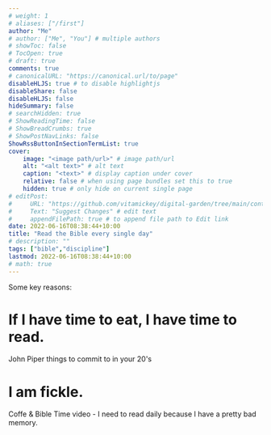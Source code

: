 ```yaml
---
# weight: 1
# aliases: ["/first"]
author: "Me"
# author: ["Me", "You"] # multiple authors
# showToc: false
# TocOpen: true
# draft: true
comments: true
# canonicalURL: "https://canonical.url/to/page"
disableHLJS: true # to disable highlightjs
disableShare: false
disableHLJS: false
hideSummary: false
# searchHidden: true
# ShowReadingTime: false
# ShowBreadCrumbs: true
# ShowPostNavLinks: false
ShowRssButtonInSectionTermList: true
cover:
    image: "<image path/url>" # image path/url
    alt: "<alt text>" # alt text
    caption: "<text>" # display caption under cover
    relative: false # when using page bundles set this to true
    hidden: true # only hide on current single page
# editPost:
#     URL: "https://github.com/vitamickey/digital-garden/tree/main/content"
#     Text: "Suggest Changes" # edit text
#     appendFilePath: true # to append file path to Edit link
date: 2022-06-16T08:38:44+10:00
title: "Read the Bible every single day"
# description: ""
tags: ["bible","discipline"]
lastmod: 2022-06-16T08:38:44+10:00
# math: true
---
```


Some key reasons:

# If I have time to eat, I have time to read.

John Piper things to commit to in your 20's

# I am fickle.

Coffe & Bible Time video - I need to read daily because I have a pretty bad memory. 